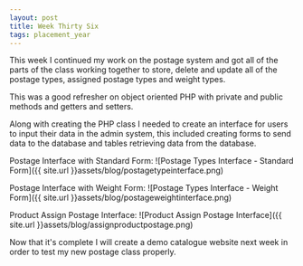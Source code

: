 ```yaml
---
layout: post
title: Week Thirty Six
tags: placement_year
---
```

This week I continued my work on the postage system and got all of the parts of the class working together to store, delete and update all of the postage types, assigned postage types and weight types.

This was a good refresher on object oriented PHP with private and public methods and getters and setters.

Along with creating the PHP class I needed to create an interface for users to input their data in the admin system, this included creating forms to send data to the database and tables retrieving data from the database.

Postage Interface with Standard Form:
![Postage Types Interface - Standard Form]({{ site.url }}assets/blog/postagetypeinterface.png)

Postage Interface with Weight Form:
![Postage Types Interface - Weight Form]({{ site.url }}assets/blog/postageweightinterface.png)

Product Assign Postage Interface:
![Product Assign Postage Interface]({{ site.url }}assets/blog/assignproductpostage.png)

Now that it's complete I will create a demo catalogue website next week in order to test my new postage class properly.